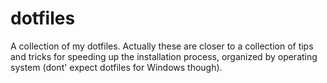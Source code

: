 # dotfiles

A collection of my dotfiles. Actually these are closer to a collection of tips and tricks for speeding up the installation process, organized by operating system (dont' expect dotfiles for Windows though).
